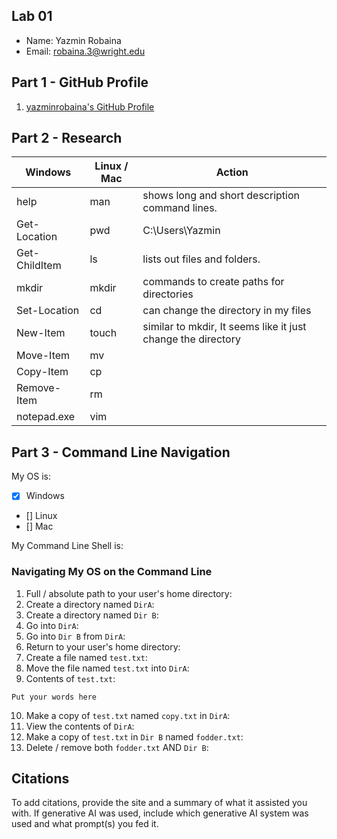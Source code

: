 ## Lab 01

- Name: Yazmin Robaina
- Email: robaina.3@wright.edu

## Part 1 - GitHub Profile

1. [yazminrobaina's GitHub Profile](FIXTHISURL-[https://github.com/yazminrobaina])

## Part 2 - Research

| Windows      | Linux / Mac | Action                                                 |
| ---          | ---         | ---                                                    |
| help         | man         |  shows long and short description command lines.       |
| Get-Location | pwd         |  C:\Users\Yazmin                                       |
| Get-ChildItem| ls          |  lists out files and folders.                          |
| mkdir        | mkdir       |  commands to create paths for directories              |
| Set-Location | cd          |  can change the directory in my files                  |
| New-Item     | touch       |  similar to mkdir, It seems like it just change the directory                    |
| Move-Item    | mv          |                                                        |
| Copy-Item    | cp          |                                                        |
| Remove-Item  | rm          |                                                        |
| notepad.exe  | vim         |                                                        |  

## Part 3 - Command Line Navigation

My OS is:
- [x] Windows
- [] Linux
- [] Mac

My Command Line Shell is: 

### Navigating My OS on the Command Line

1. Full / absolute path to your user's home directory:
2. Create a directory named `DirA`:
3. Create a directory named `Dir B`:
4. Go into `DirA`:
5. Go into `Dir B` from `DirA`:
6. Return to your user's home directory:
7. Create a file named `test.txt`:
8. Move the file named `test.txt` into `DirA`:
9. Contents of `test.txt`:
```
Put your words here
```
10. Make a copy of `test.txt` named `copy.txt` in `DirA`:
11. View the contents of `DirA`: 
12. Make a copy of `test.txt` in `Dir B` named `fodder.txt`:
13. Delete / remove both `fodder.txt` AND `Dir B`:

## Citations

To add citations, provide the site and a summary of what it assisted you with.  If generative AI was used, include which generative AI system was used and what prompt(s) you fed it.
